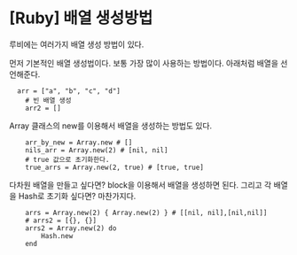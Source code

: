 # [Ruby] 배열 생성방법

루비에는 여러가지 배열 생성 방법이 있다. 

먼저 기본적인 배열 생성법이다. 보통 가장 많이 사용하는 방법이다. 아래처럼 배열을 선언해준다.

```
  arr = ["a", "b", "c", "d"]
	# 빈 배열 생성
	arr2 = []
```

Array 클래스의 new를 이용해서 배열을 생성하는 방법도 있다.

```
	arr_by_new = Array.new # []
	nils_arr = Array.new(2) # [nil, nil] 
	# true 값으로 초기화한다.
	true_arrs = Array.new(2, true) # [true, true] 
```

다차원 배열을 만들고 싶다면? block을 이용해서 배열을 생성하면 된다. 그리고 각 배열을 Hash로 초기화 싶다면? 마찬가지다.
```
	arrs = Array.new(2) { Array.new(2) } # [[nil, nil],[nil,nil]]
	# arrs2 = [{}, {}]
	arrs2 = Array.new(2) do
		Hash.new
	end 
```
